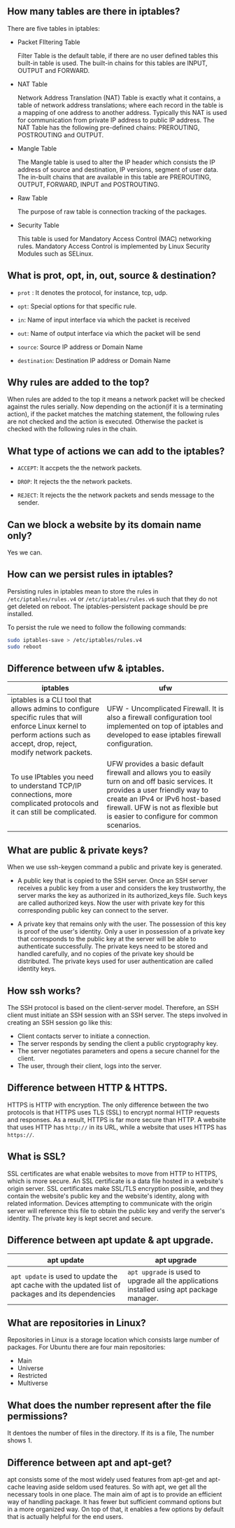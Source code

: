 ## How many tables are there in iptables?
There are five tables in iptables:

* Packet FIltering Table 
  
  Filter Table is the default table, if there are no user defined tables this built-in table is used. The built-in chains for this tables are INPUT, OUTPUT and FORWARD.

* NAT Table

  Network Address Translation (NAT) Table is exactly what it contains, a table of network address translations; where each record in the table is a mapping of one address to another address. Typically this NAT is used for communication from private IP address to public IP address. The NAT Table has the following pre-defined chains: PREROUTING, POSTROUTING and OUTPUT.

* Mangle Table

  The Mangle table is used to alter the IP header which consists the IP address of source and destination, IP versions, segment of user data. The in-built chains that are available in this table are PREROUTING, OUTPUT, FORWARD, INPUT and POSTROUTING.

* Raw Table
  
  The purpose of raw table is connection tracking of the packages.

* Security Table  

  This  table  is  used for Mandatory Access Control (MAC) networking rules. Mandatory Access Control is implemented by Linux Security Modules such as SELinux.


## What is prot, opt, in, out, source & destination?

* `prot` : It denotes the protocol, for instance, tcp, udp.

* `opt`: Special options for that specific rule.

* `in`: Name of input interface via which the packet is received

* `out`: Name of output interface via which the packet will be send

* `source`: Source IP address or Domain Name

* `destination`: Destination IP address or Domain Name

## Why rules are added to the top?

When rules are added to the top it means a network packet will be checked against the rules serially. Now depending on the action(if it is a terminating action), if the packet matches the matching statement, the following rules are not checked and the action is executed. Otherwise the packet is checked with the following rules in the chain.

## What type of actions we can add to the iptables?

* `ACCEPT`: It accpets the the network packets.

* `DROP`: It rejects the the network packets.

* `REJECT`: It rejects the the network packets and sends message to the sender.

## Can we block a website by its domain name only?

Yes we can.


## How can we persist rules in iptables?

Persisting rules in iptables mean to store the rules in `/etc/iptables/rules.v4` or `/etc/iptables/rules.v6` such that they do not get deleted on reboot. The iptables-persistent package should be pre installed.

To persist the rule we need to follow the following commands:

```bash
sudo iptables-save > /etc/iptables/rules.v4
sudo reboot
```

## Difference between ufw & iptables.

| iptables | ufw |
| -------- | ------- |
| iptables is a CLI tool that allows admins to configure specific rules that will enforce Linux kernel to perform actions such as accept, drop, reject, modify network packets. | UFW - Uncomplicated Firewall. It is also a firewall configuration tool implemented on top of iptables and developed to ease iptables firewall configuration. |
| To use IPtables you need to understand TCP/IP connections, more complicated protocols and it can still be complicated. | UFW provides a basic default firewall and allows you to easily turn on and off basic services. It provides a user friendly way to create an IPv4 or IPv6 host-based firewall. UFW is not as flexible but is easier to configure for common scenarios. |


## What are public & private keys?

When we use ssh-keygen command a public and private key is generated.

* A public key that is copied to the SSH server. Once an SSH server receives a public key from a user and considers the key trustworthy, the server marks the key as authorized in its authorized_keys file. Such keys are called authorized keys. Now the user with private key for this corresponding public key can connect to the server.

* A private key that remains only with the user. The possession of this key is proof of the user's identity. Only a user in possession of a private key that corresponds to the public key at the server will be able to authenticate successfully. The private keys need to be stored and handled carefully, and no copies of the private key should be distributed. The private keys used for user authentication are called identity keys.

## How ssh works?

The SSH protocol is based on the client-server model. Therefore, an SSH client must initiate an SSH session with an SSH server. The steps involved in creating an SSH session go like this:

* Client contacts server to initiate a connection.
* The server responds by sending the client a public cryptography key.
* The server negotiates parameters and opens a secure channel for the client.
* The user, through their client, logs into the server.


## Difference between HTTP & HTTPS.

HTTPS is HTTP with encryption. The only difference between the two protocols is that HTTPS uses TLS (SSL) to encrypt normal HTTP requests and responses. As a result, HTTPS is far more secure than HTTP. A website that uses HTTP has `http://` in its URL, while a website that uses HTTPS has `https://`.

## What is SSL?

SSL certificates are what enable websites to move from HTTP to HTTPS, which is more secure. An SSL certificate is a data file hosted in a website's origin server. SSL certificates make SSL/TLS encryption possible, and they contain the website's public key and the website's identity, along with related information. Devices attempting to communicate with the origin server will reference this file to obtain the public key and verify the server's identity. The private key is kept secret and secure.


## Difference between apt update & apt upgrade.

| apt update | apt upgrade |
| - | - |
| `apt update` is used to update the apt cache with the updated list of packages and its dependencies | `apt upgrade` is used to upgrade all the applications installed using apt package manager. |

## What are repositories in Linux?

Repositories in Linux is a storage location which consists large number of packages. For Ubuntu there are four main repositories:
* Main
* Universe
* Restricted
* Multiverse

## What does the number represent after the file permissions?

It dentoes the number of files in the directory. If its is a file, The number shows 1.


## Difference between apt and apt-get?

apt consists some of the most widely used features from apt-get and apt-cache leaving aside seldom used features.
So with apt, we get all the necessary tools in one place. The main aim of apt is to provide an efficient way of handling package. It has fewer but sufficient command options but in a more organized way. On top of that, it enables a few options by default that is actually helpful for the end users.
